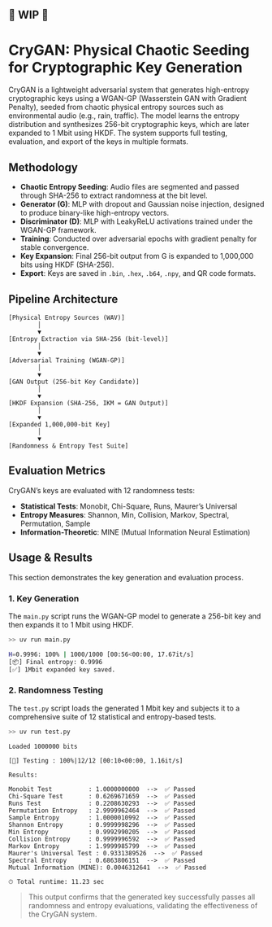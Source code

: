 ## 🚧 WIP 🚧

# CryGAN: Physical Chaotic Seeding for Cryptographic Key Generation

CryGAN is a lightweight adversarial system that generates high-entropy cryptographic keys using a WGAN-GP (Wasserstein GAN with Gradient Penalty), seeded from chaotic physical entropy sources such as environmental audio (e.g., rain, traffic). The model learns the entropy distribution and synthesizes 256-bit cryptographic keys, which are later expanded to 1 Mbit using HKDF. The system supports full testing, evaluation, and export of the keys in multiple formats.


## Methodology

- **Chaotic Entropy Seeding**: Audio files are segmented and passed through SHA-256 to extract randomness at the bit level.
- **Generator (G)**: MLP with dropout and Gaussian noise injection, designed to produce binary-like high-entropy vectors.
- **Discriminator (D)**: MLP with LeakyReLU activations trained under the WGAN-GP framework.
- **Training**: Conducted over adversarial epochs with gradient penalty for stable convergence.
- **Key Expansion**: Final 256-bit output from G is expanded to 1,000,000 bits using HKDF (SHA-256).
- **Export**: Keys are saved in `.bin`, `.hex`, `.b64`, `.npy`, and QR code formats.


## Pipeline Architecture

```
[Physical Entropy Sources (WAV)]
        │
        ▼
[Entropy Extraction via SHA-256 (bit-level)]
        │
        ▼
[Adversarial Training (WGAN-GP)]
        │
        ▼
[GAN Output (256-bit Key Candidate)]
        │
        ▼
[HKDF Expansion (SHA-256, IKM = GAN Output)]
        │
        ▼
[Expanded 1,000,000-bit Key]
        │
        ▼
[Randomness & Entropy Test Suite]
```

## Evaluation Metrics

CryGAN’s keys are evaluated with 12 randomness tests:
- **Statistical Tests**: Monobit, Chi-Square, Runs, Maurer’s Universal
- **Entropy Measures**: Shannon, Min, Collision, Markov, Spectral, Permutation, Sample
- **Information-Theoretic**: MINE (Mutual Information Neural Estimation)

## Usage & Results

This section demonstrates the key generation and evaluation process.

### 1. Key Generation

The `main.py` script runs the WGAN-GP model to generate a 256-bit key and then expands it to 1 Mbit using HKDF.

```bash
>> uv run main.py
```
```bash
H=0.9996: 100% | 1000/1000 [00:56<00:00, 17.67it/s]
[📦] Final entropy: 0.9996
[✅] 1Mbit expanded key saved.
```

### 2. Randomness Testing

The `test.py` script loads the generated 1 Mbit key and subjects it to a comprehensive suite of 12 statistical and entropy-based tests.

```bash
>> uv run test.py
```
```
Loaded 1000000 bits

[🧪] Testing : 100%|12/12 [00:10<00:00, 1.16it/s]

Results:

Monobit Test          : 1.0000000000  -->  ✅ Passed
Chi-Square Test       : 0.6269671659  -->  ✅ Passed
Runs Test             : 0.2208630293  -->  ✅ Passed
Permutation Entropy   : 2.9999962464  -->  ✅ Passed
Sample Entropy        : 1.0000010992  -->  ✅ Passed
Shannon Entropy       : 0.9999998296  -->  ✅ Passed
Min Entropy           : 0.9992990205  -->  ✅ Passed
Collision Entropy     : 0.9999996592  -->  ✅ Passed
Markov Entropy        : 1.9999985799  -->  ✅ Passed
Maurer's Universal Test : 0.9331389526  -->  ✅ Passed
Spectral Entropy      : 0.6863806151  -->  ✅ Passed
Mutual Information (MINE): 0.0046312641  -->  ✅ Passed

⏱ Total runtime: 11.23 sec
```

> This output confirms that the generated key successfully passes all randomness and entropy evaluations, validating the effectiveness of the CryGAN system.